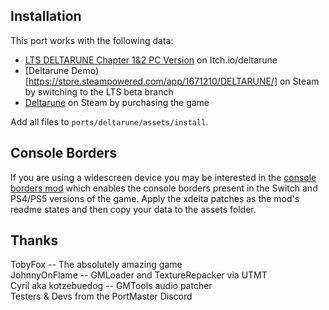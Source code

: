 ## Installation
This port works with the following data:

- [LTS DELTARUNE Chapter 1&2 PC Version](https://tobyfox.itch.io/deltarune) on Itch.io/deltarune
- [Deltarune Demo)[https://store.steampowered.com/app/1671210/DELTARUNE/] on Steam by switching to the LTS beta branch
- [Deltarune](https://store.steampowered.com/app/1671210/DELTARUNE/) on Steam by purchasing the game

Add all files to `ports/deltarune/assets/install`.

## Console Borders
If you are using a widescreen device you may be interested in the [console borders mod](https://gamejolt.com/games/nxrune/629072) which enables the console borders present in the Switch and PS4/PS5 versions of the game. Apply the xdelta patches as the mod's readme states and then copy your data to the assets folder.

## Thanks
TobyFox -- The absolutely amazing game  
JohnnyOnFlame -- GMLoader and TextureRepacker via UTMT  
Cyril aka kotzebuedog -- GMTools audio patcher  
Testers & Devs from the PortMaster Discord